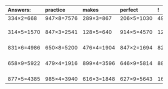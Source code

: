 | Answers: | practice | makes | perfect | ! |
| :--- | :--- | :--- | :--- | :--- |
| 334×2=668 | 947×8=7576 | 289×3=867 | 206×5=1030 | 491×9=4419 | 
|   |   |   |   |   | 
|   |   |   |   |   | 
|   |   |   |   |   | 
| 314×5=1570 | 847×3=2541 | 128×5=640 | 914×5=4570 | 125×3=375 | 
|   |   |   |   |   | 
|   |   |   |   |   | 
|   |   |   |   |   | 
|   |   |   |   |   | 
| 831×6=4986 | 650×8=5200 | 476×4=1904 | 847×2=1694 | 826×4=3304 | 
|   |   |   |   |   | 
|   |   |   |   |   | 
|   |   |   |   |   | 
|   |   |   |   |   | 
| 658×9=5922 | 479×4=1916 | 899×4=3596 | 646×9=5814 | 885×6=5310 | 
|   |   |   |   |   | 
|   |   |   |   |   | 
|   |   |   |   |   | 
|   |   |   |   |   | 
| 877×5=4385 | 985×4=3940 | 616×3=1848 | 627×9=5643 | 160×3=480 | 
